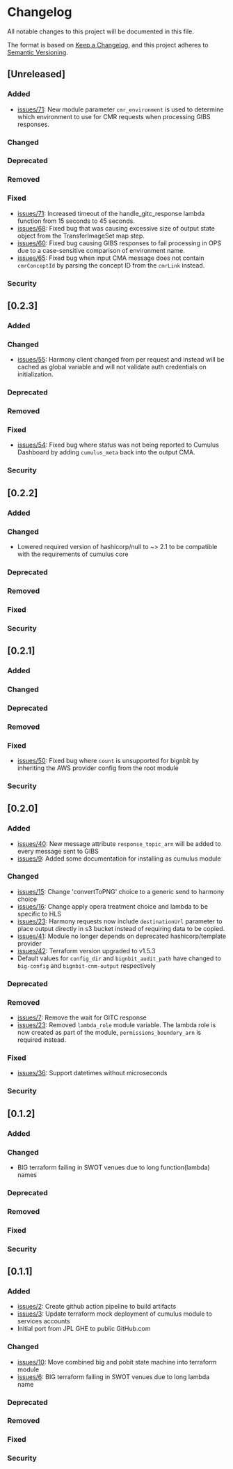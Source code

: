 # Changelog

All notable changes to this project will be documented in this file.

The format is based on [Keep a Changelog](https://keepachangelog.com/en/1.0.0/),
and this project adheres to [Semantic Versioning](https://semver.org/spec/v2.0.0.html).

## [Unreleased]
### Added
- [issues/71](https://github.com/podaac/bignbit/issues/71): New module parameter `cmr_environment` is used to determine which environment to use for CMR requests when processing GIBS responses.
### Changed
### Deprecated
### Removed
### Fixed
- [issues/71](https://github.com/podaac/bignbit/issues/71): Increased timeout of the handle_gitc_response lambda function from 15 seconds to 45 seconds.
- [issues/68](https://github.com/podaac/bignbit/issues/68): Fixed bug that was causing excessive size of output state object from the TransferImageSet map step.
- [issues/60](https://github.com/podaac/bignbit/issues/60): Fixed bug causing GIBS responses to fail processing in OPS due to a case-sensitive comparison of environment name.
- [issues/65](https://github.com/podaac/bignbit/issues/65): Fixed bug when input CMA message does not contain `cmrConceptId` by parsing the concept ID from the `cmrLink` instead.
### Security

## [0.2.3]
### Added
### Changed
- [issues/55](https://github.com/podaac/bignbit/issues/55): Harmony client changed from per request and instead will be cached as global variable and will not validate auth credentials on initialization.
### Deprecated
### Removed
### Fixed
- [issues/54](https://github.com/podaac/bignbit/issues/54): Fixed bug where status was not being reported to Cumulus Dashboard by adding `cumulus_meta` back into the output CMA.
### Security

## [0.2.2]
### Added
### Changed
- Lowered required version of hashicorp/null to ~> 2.1 to be compatible with the requirements of cumulus core
### Deprecated
### Removed
### Fixed
### Security

## [0.2.1]
### Added
### Changed
### Deprecated
### Removed
### Fixed
- [issues/50](https://github.com/podaac/bignbit/issues/50): Fixed bug where `count` is unsupported for bignbit by inheriting the AWS provider config from the root module
### Security

## [0.2.0]
### Added
- [issues/40](https://github.com/podaac/bignbit/issues/40): New message attribute `response_topic_arn` will be added to every message sent to GIBS
- [issues/9](https://github.com/podaac/bignbit/issues/9): Added some documentation for installing as cumulus module
### Changed
- [issues/15](https://github.com/podaac/bignbit/issues/15): Change 'convertToPNG' choice to a generic send to harmony choice
- [issues/16](https://github.com/podaac/bignbit/issues/16): Change apply opera treatment choice and lambda to be specific to HLS
- [issues/23](https://github.com/podaac/bignbit/issues/23): Harmony requests now include `destinationUrl` parameter to place output 
  directly in s3 bucket instead of requiring data to be copied.
- [issues/41](https://github.com/podaac/bignbit/issues/41): Module no longer depends on deprecated hashicorp/template provider
- [issues/42](https://github.com/podaac/bignbit/issues/42): Terraform version upgraded to v1.5.3
- Default values for `config_dir` and `bignbit_audit_path` have changed to `big-config` and `bignbit-cnm-output` respectively
### Deprecated 
### Removed
- [issues/7](https://github.com/podaac/bignbit/issues/15): Remove the wait for GITC response
- [issues/23](https://github.com/podaac/bignbit/issues/23): Removed `lambda_role` module variable. The lambda role is now created as part of the module, `permissions_boundary_arn` is required instead.
### Fixed
- [issues/36](https://github.com/podaac/bignbit/issues/36): Support datetimes without microseconds
### Security


## [0.1.2]
### Added
### Changed
- BIG terraform failing in SWOT venues due to long function(lambda) names
### Deprecated
### Removed
### Fixed
### Security


## [0.1.1]
### Added 
- [issues/2](https://github.com/podaac/bignbit/issues/2): Create github action pipeline to build artifacts
- [issues/3](https://github.com/podaac/bignbit/issues/3): Update terraform mock deployment of cumulus module to services accounts
- Initial port from JPL GHE to public GitHub.com
### Changed
- [issues/10](https://github.com/podaac/bignbit/issues/10): Move combined big and pobit state machine into terraform module
- [issues/6](https://github.com/podaac/bignbit/issues/6): BIG terraform failing in SWOT venues due to long lambda name
### Deprecated
### Removed
### Fixed
### Security
